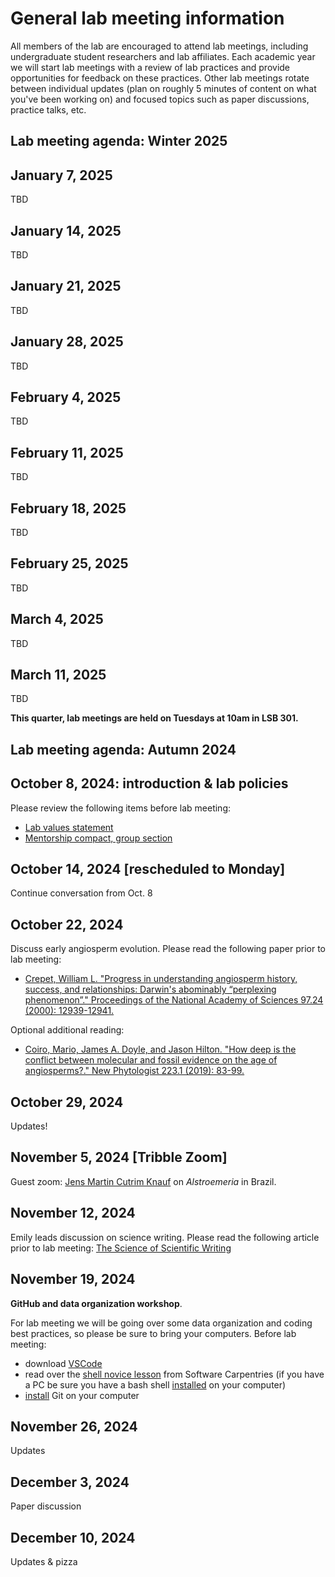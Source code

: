 
# General lab meeting information
All members of the lab are encouraged to attend lab meetings, including undergraduate student researchers and lab affiliates.
Each academic year we will start lab meetings with a review of lab practices and provide opportunities for feedback on these practices. 
Other lab meetings rotate between individual updates (plan on roughly 5 minutes of content on what you've been working on) and focused topics such as paper discussions, practice talks, etc.

## Lab meeting agenda: Winter 2025

## January 7, 2025
TBD
## January 14, 2025
TBD
## January 21, 2025
TBD
## January 28, 2025
TBD
## February 4, 2025
TBD
## February 11, 2025
TBD
## February 18, 2025
TBD
## February 25, 2025
TBD
## March 4, 2025
TBD
## March 11, 2025
TBD

**This quarter, lab meetings are held on Tuesdays at 10am in LSB 301.** 

## Lab meeting agenda: Autumn 2024

## October 8, 2024: introduction & lab policies
Please review the following items before lab meeting: 
- [Lab values statement](https://tribblelab.org/values/)
- [Mentorship compact, group section](https://www.biology.washington.edu/sites/default/files/general/Biology_MentorshipCompactChecklist_DEC_suggestions2021-04-28.pdf)
## October 14, 2024 [rescheduled to Monday]
Continue conversation from Oct. 8
## October 22, 2024
Discuss early angiosperm evolution. Please read the following paper prior to lab meeting: 
- [Crepet, William L. "Progress in understanding angiosperm history, success, and relationships: Darwin's abominably “perplexing phenomenon”." Proceedings of the National Academy of Sciences 97.24 (2000): 12939-12941.](https://www.pnas.org/doi/pdf/10.1073/pnas.97.24.12939)
  
Optional additional reading:
- [Coiro, Mario, James A. Doyle, and Jason Hilton. "How deep is the conflict between molecular and fossil evidence on the age of angiosperms?." New Phytologist 223.1 (2019): 83-99.](https://nph.onlinelibrary.wiley.com/doi/epdf/10.1111/nph.15708)
## October 29, 2024
Updates! 
## November 5, 2024 [Tribble Zoom] 
Guest zoom: [Jens Martin Cutrim Knauf](https://www.researchgate.net/profile/Jens-Martin-Cutrim-Knauf) on _Alstroemeria_ in Brazil.
## November 12, 2024
Emily leads discussion on science writing. Please read the following article prior to lab meeting: [The Science of Scientific Writing](https://www.americanscientist.org/blog/the-long-view/the-science-of-scientific-writing)
## November 19, 2024
**GitHub and data organization workshop**. 

For lab meeting we will be going over some data organization and coding best practices, so please be sure to bring your computers. Before lab meeting:
- download [VSCode](https://code.visualstudio.com/) 
- read over the [shell novice lesson](https://swcarpentry.github.io/shell-novice/) from Software Carpentries (if you have a PC be sure you have a bash shell [installed](https://carpentries.github.io/workshop-template/install_instructions/#shell) on your computer)
- [install](https://swcarpentry.github.io/git-novice/#installing-git) Git on your computer 

## November 26, 2024
Updates
## December 3, 2024
Paper discussion
## December 10, 2024
Updates & pizza
